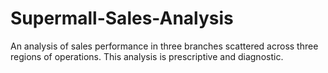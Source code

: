# Supermall-Sales-Analysis
An analysis of sales performance in three branches scattered across three regions of operations. This analysis is prescriptive and diagnostic.
